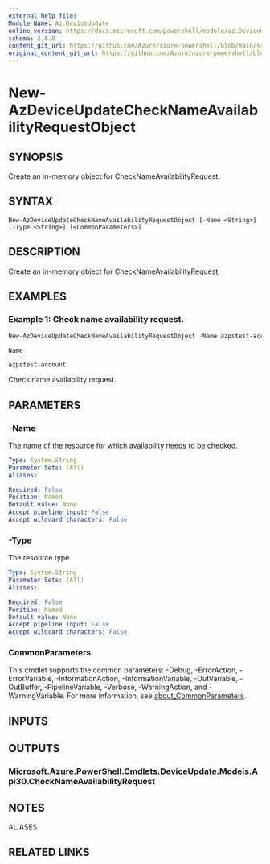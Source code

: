```yaml
---
external help file: 
Module Name: Az.DeviceUpdate
online version: https://docs.microsoft.com/powershell/module/az.DeviceUpdate/new-AzDeviceUpdateCheckNameAvailabilityRequestObject
schema: 2.0.0
content_git_url: https://github.com/Azure/azure-powershell/blob/main/src/DeviceUpdate/help/New-AzDeviceUpdateCheckNameAvailabilityRequestObject.md
original_content_git_url: https://github.com/Azure/azure-powershell/blob/main/src/DeviceUpdate/help/New-AzDeviceUpdateCheckNameAvailabilityRequestObject.md
---
```


# New-AzDeviceUpdateCheckNameAvailabilityRequestObject

## SYNOPSIS
Create an in-memory object for CheckNameAvailabilityRequest.

## SYNTAX

```
New-AzDeviceUpdateCheckNameAvailabilityRequestObject [-Name <String>] [-Type <String>] [<CommonParameters>]
```

## DESCRIPTION
Create an in-memory object for CheckNameAvailabilityRequest.

## EXAMPLES

### Example 1: Check name availability request.
```powershell
New-AzDeviceUpdateCheckNameAvailabilityRequestObject -Name azpstest-account -Type "Microsoft.DeviceUpdate/accounts"
```

```output
Name
----
azpstest-account
```

Check name availability request.

## PARAMETERS

### -Name
The name of the resource for which availability needs to be checked.

```yaml
Type: System.String
Parameter Sets: (All)
Aliases:

Required: False
Position: Named
Default value: None
Accept pipeline input: False
Accept wildcard characters: False
```

### -Type
The resource type.

```yaml
Type: System.String
Parameter Sets: (All)
Aliases:

Required: False
Position: Named
Default value: None
Accept pipeline input: False
Accept wildcard characters: False
```

### CommonParameters
This cmdlet supports the common parameters: -Debug, -ErrorAction, -ErrorVariable, -InformationAction, -InformationVariable, -OutVariable, -OutBuffer, -PipelineVariable, -Verbose, -WarningAction, and -WarningVariable. For more information, see [about_CommonParameters](http://go.microsoft.com/fwlink/?LinkID=113216).

## INPUTS

## OUTPUTS

### Microsoft.Azure.PowerShell.Cmdlets.DeviceUpdate.Models.Api30.CheckNameAvailabilityRequest

## NOTES

ALIASES

## RELATED LINKS

